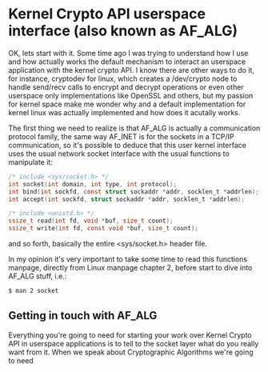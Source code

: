 # Kernel Crypto API userspace interface (also known as AF_ALG)

OK, lets start with it. Some time ago I was trying to understand how I use and
how actually works the default mechanism to interact an userspace application
with the kernel crypto API. I know there are other ways to do it, for instance,
cryptodev for linux, which creates a /dev/crypto node to handle send/recv calls
to encrypt and decrypt operations or even other userspace only implementations
like OpenSSL and others, but my passion for kernel space make me wonder why and
a default implementation for kernel linux was actually implemented and how does
it acutally works.

The first thing we need to realize is that AF\_ALG is actually a communication
protocol family, the same way AF\_INET is for the sockets in a TCP/IP
communication, so it's possible to deduce that this user kernel interface uses
the usual network socket interface with the usual functions to manipulate it:

```c
/* include <sys/socket.h> */
int socket(int domain, int type, int protocol);
int bind(int sockfd, const struct sockaddr *addr, socklen_t *addrlen);
int accept(int sockfd, struct sockaddr *addr, socklen_t *addrlen);

/* include <unistd.h> */
ssize_t read(int fd, void *buf, size_t count);
ssize_t write(int fd, const void *buf, size_t count);
```

and so forth, basically the entire \<sys/socket.h\> header file.

In my opinion it's very important to take some time to read this functions
manpage, directly from Linux manpage chapter 2, before start to dive into
AF\_ALG stuff, i.e.:

```bash
$ man 2 socket
```

## Getting in touch with AF\_ALG 

Everything you're going to need for starting your work over Kernel Crypto API in
userspace applications is to tell to the socket layer what do you really want
from it. When we speak about Cryptographic Algorithms we're going to need 
